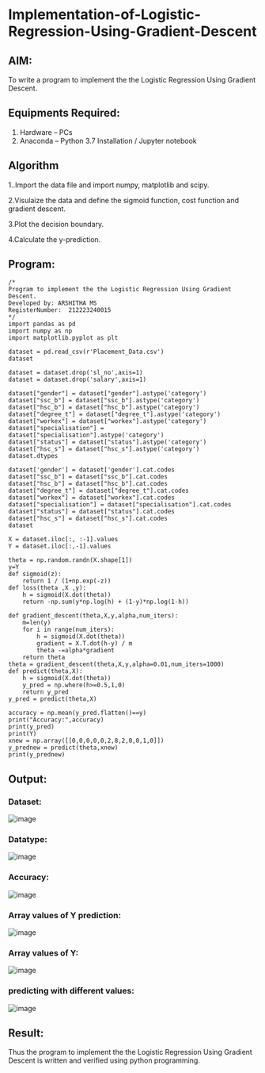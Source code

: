 # Implementation-of-Logistic-Regression-Using-Gradient-Descent

## AIM:
To write a program to implement the the Logistic Regression Using Gradient Descent.

## Equipments Required:
1. Hardware – PCs
2. Anaconda – Python 3.7 Installation / Jupyter notebook

## Algorithm
1..Import the data file and import numpy, matplotlib and scipy.

2.Visulaize the data and define the sigmoid function, cost function and gradient descent.

3.Plot the decision boundary.

4.Calculate the y-prediction. 


## Program:
```
/*
Program to implement the the Logistic Regression Using Gradient Descent.
Developed by: ARSHITHA MS
RegisterNumber:  212223240015
*/
import pandas as pd
import numpy as np
import matplotlib.pyplot as plt

dataset = pd.read_csv(r'Placement_Data.csv')
dataset

dataset = dataset.drop('sl_no',axis=1)
dataset = dataset.drop('salary',axis=1)

dataset["gender"] = dataset["gender"].astype('category')
dataset["ssc_b"] = dataset["ssc_b"].astype('category')
dataset["hsc_b"] = dataset["hsc_b"].astype('category')
dataset["degree_t"] = dataset["degree_t"].astype('category')
dataset["workex"] = dataset["workex"].astype('category')
dataset["specialisation"] = dataset["specialisation"].astype('category')
dataset["status"] = dataset["status"].astype('category')
dataset["hsc_s"] = dataset["hsc_s"].astype('category')
dataset.dtypes

dataset['gender'] = dataset['gender'].cat.codes
dataset["ssc_b"] = dataset["ssc_b"].cat.codes
dataset["hsc_b"] = dataset["hsc_b"].cat.codes
dataset["degree_t"] = dataset["degree_t"].cat.codes
dataset["workex"] = dataset["workex"].cat.codes
dataset["specialisation"] = dataset["specialisation"].cat.codes
dataset["status"] = dataset["status"].cat.codes
dataset["hsc_s"] = dataset["hsc_s"].cat.codes
dataset

X = dataset.iloc[:, :-1].values
Y = dataset.iloc[:,-1].values

theta = np.random.randn(X.shape[1])
y=Y
def sigmoid(z):
    return 1 / (1+np.exp(-z))
def loss(theta ,X ,y):
    h = sigmoid(X.dot(theta))
    return -np.sum(y*np.log(h) + (1-y)*np.log(1-h))

def gradient_descent(theta,X,y,alpha,num_iters):
    m=len(y)
    for i in range(num_iters):
        h = sigmoid(X.dot(theta))
        gradient = X.T.dot(h-y) / m
        theta -=alpha*gradient
    return theta
theta = gradient_descent(theta,X,y,alpha=0.01,num_iters=1000)
def predict(theta,X):
    h = sigmoid(X.dot(theta))
    y_pred = np.where(h>=0.5,1,0)
    return y_pred
y_pred = predict(theta,X)

accuracy = np.mean(y_pred.flatten()==y)
print("Accuracy:",accuracy)
print(y_pred)
print(Y)
xnew = np.array([[0,0,0,0,0,2,8,2,0,0,1,0]])
y_prednew = predict(theta,xnew)
print(y_prednew)
```

## Output:

### Dataset:
![image](https://github.com/23008344/-Implementation-of-Logistic-Regression-Using-Gradient-Descent/assets/145742655/da7dbee0-29cd-4a8b-bef1-40aa4ec04e75)

### Datatype:
![image](https://github.com/23008344/-Implementation-of-Logistic-Regression-Using-Gradient-Descent/assets/145742655/e5b96ac6-7e29-45ec-bacc-216bb0f3e87d)

### Accuracy:
![image](https://github.com/23008344/-Implementation-of-Logistic-Regression-Using-Gradient-Descent/assets/145742655/66dd1ee5-cb32-42d8-9d1b-fc5a6c6071ba)

### Array values of Y prediction:
![image](https://github.com/23008344/-Implementation-of-Logistic-Regression-Using-Gradient-Descent/assets/145742655/ac518dba-f58c-4793-bb86-2e6410361361)

### Array values of Y:
![image](https://github.com/23008344/-Implementation-of-Logistic-Regression-Using-Gradient-Descent/assets/145742655/ad1d9bb4-b24d-40a6-b512-962f8385ecb2)

### predicting with different values:
![image](https://github.com/23008344/-Implementation-of-Logistic-Regression-Using-Gradient-Descent/assets/145742655/6eab020f-a9c7-46af-b04c-ee79068784fb)

## Result:
Thus the program to implement the the Logistic Regression Using Gradient Descent is written and verified using python programming.


